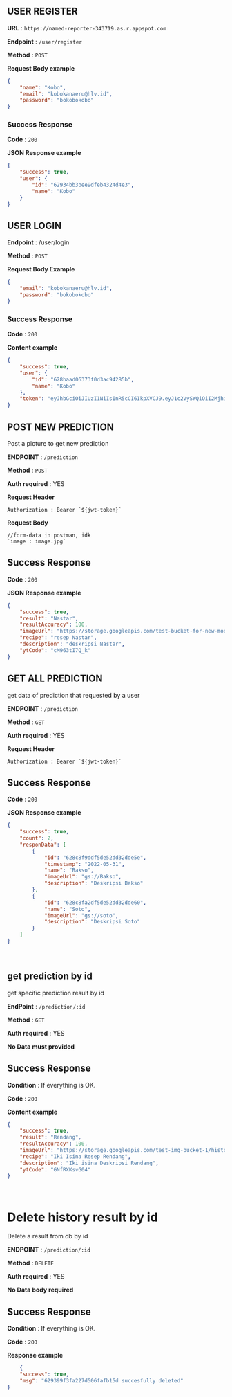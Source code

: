 ## USER REGISTER

**URL** : `https://named-reporter-343719.as.r.appspot.com`

**Endpoint** : `/user/register`

**Method** : `POST`

**Request Body example**

```json
{
    "name": "Kobo",
    "email": "kobokanaeru@hlv.id",
    "password": "bokobokobo"
}

```

### Success Response

**Code** : `200`

**JSON Response example**

```json
{
    "success": true,
    "user": {
        "id": "62934bb3bee9dfeb4324d4e3",
        "name": "Kobo"
    }
}

```

## USER LOGIN

**Endpoint** : /user/login

**Method** : `POST`

**Request Body Example**

```json
{
    "email": "kobokanaeru@hlv.id",
    "password": "bokobokobo"
}

```

### Success Response

**Code** : `200`

**Content example**

```json
{
    "success": true,
    "user": {
        "id": "628baad06373f0d3ac94285b",
        "name": "Kobo"
    },
    "token": "eyJhbGciOiJIUzI1NiIsInR5cCI6IkpXVCJ9.eyJ1c2VySWQiOiI2MjhiYWFkMDYzNzNmMGQzYWM5NDI4NWIiLCJuYW1lIjoiS29ibyIsImlhdCI6MTY1MzgyMTU4NiwiZXhwIjoxNjU2NDEzNTg2fQ.TVeykzKK8qBQ7km1Ci-FuTsNRiQ3AvpE-4Ewpi2uNeM"
}
```

## POST NEW PREDICTION

Post a picture to get new prediction

**ENDPOINT** : `/prediction`

**Method** : `POST`

**Auth required** : YES

**Request Header**

```
Authorization : Bearer `${jwt-token}`
```

**Request Body**

```
//form-data in postman, idk
`image : image.jpg`
```
## Success Response

**Code** : `200`

**JSON Response example**

```json
{
    "success": true,
    "result": "Nastar",
    "resultAccuracy": 100,
    "imageUrl": "https://storage.googleapis.com/test-bucket-for-new-model/userImage/628baad06373f0d3ac94285b_Nastar.jpg",
    "recipe": "resep Nastar",
    "description": "deskripsi Nastar",
    "ytCode": "cM963tI7Q_k"
}  
```

## GET ALL PREDICTION

get data of prediction that requested by a user

**ENDPOINT** : `/prediction`

**Method** : `GET`

**Auth required** : YES

**Request Header**

```
Authorization : Bearer `${jwt-token}`
```

## Success Response

**Code** : `200`

**JSON Response example**

```json
{
    "success": true,
    "count": 2,
    "responData": [
        {
            "id": "628c8f9ddf5de52dd32dde5e",
            "timestamp": "2022-05-31",
            "name": "Bakso",
            "imageUrl": "gs://Bakso",
            "description": "Deskripsi Bakso"
        },
        {
            "id": "628c8fa2df5de52dd32dde60",
            "name": "Soto",
            "imageUrl": "gs://soto",
            "description": "Deskripsi Soto"
        }
    ]
}
```

&nbsp;
&nbsp;

## get prediction by id

get specific prediction result by id

**EndPoint** : `/prediction/:id`

**Method** : `GET`

**Auth required** : YES

**No Data must provided**

## Success Response

**Condition** : If everything is OK.

**Code** : `200`

**Content example**

```json
{
    "success": true,
    "result": "Rendang",
    "resultAccuracy": 100,
    "imageUrl": "https://storage.googleapis.com/test-img-bucket-1/history.jpg",
    "recipe": "Iki Isina Resep Rendang",
    "description": "Iki isina Deskripsi Rendang",
    "ytCode": "GNfRXKsvG04" 
}
```

&nbsp;
&nbsp;

# Delete history result by id

Delete a result from db by id

**ENDPOINT** : `/prediction/:id`

**Method** : `DELETE`

**Auth required** : YES

**No Data body required**

## Success Response

**Condition** : If everything is OK.

**Code** : `200`

**Response example**

```json
    {
    "success": true,
    "msg": "629399f3fa227d506fafb15d succesfully deleted"
}
```
